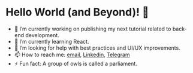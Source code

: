 # Hello World (and Beyond)! 🚀


- 🔭 I’m currently working on publishing my next tutorial related to back-end development.
- 🌱 I’m currently learning React.
- 🤔 I’m looking for help with best practices and UI/UX improvements.
- 📫 How to reach me: [email](mailto:me@jereme.me), [Linkedin](https://linkedin.com/in/jeremecausing), [Telegram](https://t.me/jeremejazz)
- ⚡ Fun fact: A group of owls is called a parliament.

<!--
**jeremejazz/jeremejazz** is a ✨ _special_ ✨ repository because its `README.md` (this file) appears on your GitHub profile.

Here are some ideas to get you started:

- 🔭 I’m currently working on ...
- 🌱 I’m currently learning ...
- 👯 I’m looking to collaborate on ...
- 🤔 I’m looking for help with ...
- 💬 Ask me about ...
- 📫 How to reach me: ...
- 😄 Pronouns: ...
- ⚡ Fun fact: ...
-->
